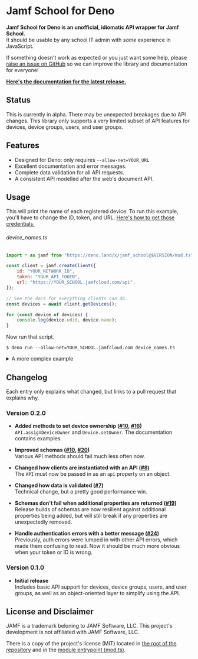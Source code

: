 # Jamf School for Deno

**Jamf School for Deno is an unofficial, idiomatic API wrapper for Jamf School.**\
It should be usable by any school IT admin with _some_ experience in JavaScript.

If something doesn't work as expected or you just want some help, please
[raise an issue on GitHub][issues] so we can improve the library and documentation for
everyone!

**[Here's the documentation for the latest release.][docs]**

[issues]: $REPO/issues
[docs]: $DOCS/mod.ts

## Status

This is currently in alpha. There may be unexpected breakages due to API changes. This
library only supports a very limited subset of API features for devices, device groups,
users, and user groups.

## Features

- Designed for Deno: only requires `--allow-net=YOUR_URL`
- Excellent documentation and error messages.
- Complete data validation for all API requests.
- A consistent API modelled after the web's document API.

## Usage

This will print the name of each registered device. To run this example, you'll have to
change the ID, token, and URL. [Here's how to get those credentials.][credentials]

<h6>device_names.ts</h6>

```javascript
import * as jamf from "https://deno.land/x/jamf_school@$VERSION/mod.ts";

const client = jamf.createClient({
	id: "YOUR_NETWORK_ID",
	token: "YOUR_API_TOKEN",
	url: "https://YOUR_SCHOOL.jamfcloud.com/api",
});

// See the docs for everything clients can do.
const devices = await client.getDevices();

for (const device of devices) {
	console.log(device.udid, device.name);
}
```

Now run that script.

```console
$ deno run --allow-net=YOUR_SCHOOL.jamfcloud.com device_names.ts
```

[credentials]: $DOCS/mod.ts#Credentials

<details>
<summary>A more complex example</summary>
<br>

Restart all devices owned by anyone named "Robert".

```javascript
import * as jamf from "https://deno.land/x/jamf_school@$VERSION/mod.ts";

// The client can be instantiated with an API instead of credentials.
const api = jamf.createAPI({
	id: "YOUR_NETWORK_ID",
	token: "YOUR_API_TOKEN",
	url: "https://YOUR_SCHOOL.jamfcloud.com/api",
});

const client = jamf.createClient({ api });

// Using the API directly gives you control over exactly what requests
// are made. All the data returned is validated, of course.
const deviceData = await api.getDevices({ ownerName: "Robert" });

// If you have a client, objects can be created from API data directly.
const devices = deviceData.map((data) => client.createDevice(data));

// Everything is promise-based, so you can do things concurrently.
await Promise.allSettled((devices) => device.restart());
```

</details>

## Changelog

Each entry only explains what changed, but links to a pull request that explains why.

### Version 0.2.0

- **Added methods to set device ownership ([#10], [#16])**\
  `API.assignDeviceOwner` and `Device.setOwner`. The documentation contains examples.

- **Improved schemas ([#10], [#20])**\
  Various API methods should fail much less often now.

- **Changed how clients are instantiated with an API ([#8])**\
  The `API` must now be passed in as an `api` property on an object.

- **Changed how data is validated ([#7])**\
  Technical change, but a pretty good performance win.

- **Schemas don't fail when additional properties are returned ([#19])**\
  Release builds of schemas are now resilient against additional properties being added,
  but will still break if any properties are unexpectedly removed.

- **Handle authentication errors with a better message ([#24])**\
  Previously, auth errors were lumped in with other API errors, which made them
  confusing to read. Now it should be much more obvious when your token or ID is wrong.

[#24]: $REPO/pull/24
[#20]: $REPO/pull/20
[#19]: $REPO/pull/19
[#16]: $REPO/pull/16
[#10]: $REPO/pull/10
[#8]: $REPO/pull/8
[#7]: $REPO/pull/7

### Version 0.1.0

- **Initial release**\
  Includes basic API support for devices, device groups, users, and user groups, as well
  as an object-oriented layer to simplify using the API.

## License and Disclaimer

JAMF is a trademark beloning to JAMF Software, LLC. This project's development is not
affiliated with JAMF Software, LLC.

There is a copy of the project's license (MIT) located in
[the root of the repository][repo] and in the [module entrypoint (mod.ts)](./mod.ts).

[repo]: $REPO
